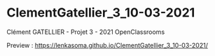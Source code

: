 # ClementGatellier_3_10-03-2021
Clément GATELLIER - Projet 3 - 2021 OpenClassrooms

Preview : https://lenkasoma.github.io/ClementGatellier_3_10-03-2021/
